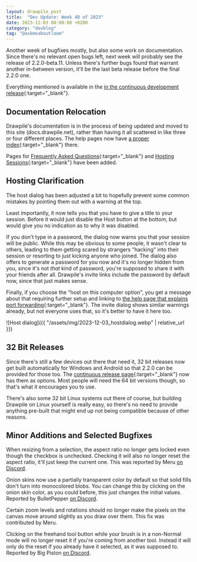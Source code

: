 ```yaml
---
layout: drawpile_post
title:  "Dev Update: Week 48 of 2023"
date: 2023-12-03 00:00:00 +0200
category: "devblog"
tag: "@askmeaboutloom"
---
```


Another week of bugfixes mostly, but also some work on documentation. Since there's no relevant open bugs left, next week will probably see the release of 2.2.0-beta.11. Unless there's further bugs found that warrant another in-between version, it'll be the last beta release before the final 2.2.0 one.

Everything mentioned is available in the [in the continuous development release](https://github.com/drawpile/Drawpile/releases/tag/continuous){:target="_blank"}.

## Documentation Relocation

Drawpile's documentation is in the process of being updated and moved to this site (docs.drawpile.net), rather than having it all scattered in like three or four different places. The help pages now have [a proper index](/help/){:target="_blank"} there.

Pages for [Frequently Asked Questions](/help/common/faq){:target="_blank"} and [Hosting Sessions](/help/common/hosting){:target="_blank"} have been added.

## Hosting Clarification

The host dialog has been adjusted a bit to hopefully prevent some common mistakes by pointing them out with a warning at the top.

Least importantly, it now tells you that you have to give a title to your session. Before it would just disable the Host button at the bottom, but would give you no indication as to why it was disabled.

If you don't type in a password, the dialog now warns you that your session will be public. While this may be obvious to some people, it wasn't clear to others, leading to them getting scared by strangers "hacking" into their session or resorting to just kicking anyone who joined. The dialog also offers to generate a password for you now and it's no longer hidden from you, since it's not *that* kind of password, you're supposed to share it with your friends after all. Drawpile's invite links include the password by default now, since that just makes sense.

Finally, if you choose the "host on this computer option", you get a message about that requiring further setup and linking to [the help page that explains port forwarding](/help/common/hosting#hosting-on-your-computer){:target="_blank"}. The invite dialog shows similar warnings already, but not everyone uses that, so it's better to have it here too.

![Host dialog]({{ "/assets/img/2023-12-03_hostdialog.webp" | relative_url }})

## 32 Bit Releases

Since there's still a few devices out there that need it, 32 bit releases now get built automatically for Windows and Android so that 2.2.0 can be provided for those too. The [continuous release page](https://github.com/drawpile/Drawpile/releases/tag/continuous){:target="_blank"} now has them as options. Most people will need the 64 bit versions though, so that's what it encourages you to use.

There's also some 32 bit Linux systems out there of course, but building Drawpile on Linux yourself is really easy, so there's no need to provide anything pre-built that might end up not being compatible because of other reasons.

## Minor Additions and Selected Bugfixes

When resizing from a selection, the aspect ratio no longer gets locked even though the checkbox is unchecked. Checking it will also no longer reset the aspect ratio, it'll just keep the current one. This was reported by Meru [on Discord](https://drawpile.net/discord/).

Onion skins now use a partially transparent color by default so that solid fills don't turn into monocolored blobs. You can change this by clicking on the onion skin color, as you could before, this just changes the initial values. Reported by BulletPepper [on Discord](https://drawpile.net/discord/).

Certain zoom levels and rotations should no longer make the pixels on the canvas move around slightly as you draw over them. This fix was contributed by Meru.

Clicking on the freehand tool button while your brush is in a non-Normal mode will no longer reset it if you're coming from another tool. Instead it will only do the reset if you already have it selected, as it was supposed to. Reported by Big Piston [on Discord](https://drawpile.net/discord/).
